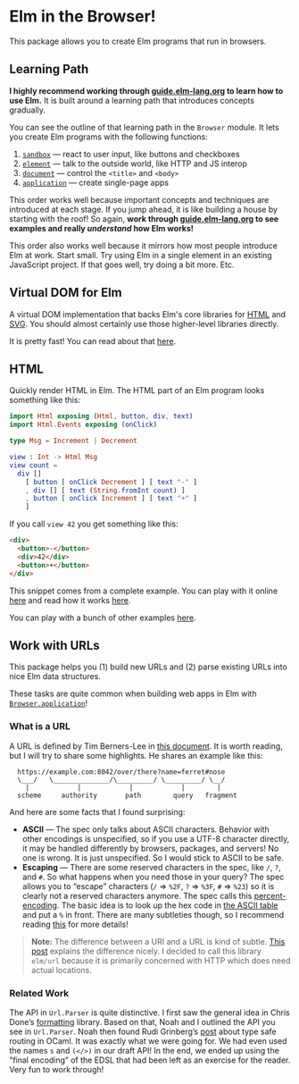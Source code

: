 # Elm in the Browser!

This package allows you to create Elm programs that run in browsers.


## Learning Path

**I highly recommend working through [guide.elm-lang.org][guide] to learn how to use Elm.** It is built around a learning path that introduces concepts gradually.

[guide]: https://guide.elm-lang.org/

You can see the outline of that learning path in the `Browser` module. It lets you create Elm programs with the following functions:

  1. [`sandbox`](https://package.elm-lang.org/packages/elm/browser/latest/Browser#sandbox) &mdash; react to user input, like buttons and checkboxes
  2. [`element`](https://package.elm-lang.org/packages/elm/browser/latest/Browser#element) &mdash; talk to the outside world, like HTTP and JS interop
  3. [`document`](https://package.elm-lang.org/packages/elm/browser/latest/Browser#document) &mdash; control the `<title>` and `<body>`
  4. [`application`](https://package.elm-lang.org/packages/elm/browser/latest/Browser#application) &mdash; create single-page apps

This order works well because important concepts and techniques are introduced at each stage. If you jump ahead, it is like building a house by starting with the roof! So again, **work through [guide.elm-lang.org][guide] to see examples and really *understand* how Elm works!**

This order also works well because it mirrors how most people introduce Elm at work. Start small. Try using Elm in a single element in an existing JavaScript project. If that goes well, try doing a bit more. Etc.

## Virtual DOM for Elm

A virtual DOM implementation that backs Elm's core libraries for [HTML](https://package.elm-lang.org/packages/elm/html/latest/) and [SVG](https://package.elm-lang.org/packages/elm/svg/latest/). You should almost certainly use those higher-level libraries directly.

It is pretty fast! You can read about that [here](https://elm-lang.org/blog/blazing-fast-html-round-two).

## HTML

Quickly render HTML in Elm. The HTML part of an Elm program looks something like this:

```elm
import Html exposing (Html, button, div, text)
import Html.Events exposing (onClick)

type Msg = Increment | Decrement

view : Int -> Html Msg
view count =
  div []
    [ button [ onClick Decrement ] [ text "-" ]
    , div [] [ text (String.fromInt count) ]
    , button [ onClick Increment ] [ text "+" ]
    ]
```

If you call `view 42` you get something like this:

```html
<div>
  <button>-</button>
  <div>42</div>
  <button>+</button>
</div>
```

This snippet comes from a complete example. You can play with it online [here](https://elm-lang.org/examples/buttons) and read how it works [here](https://guide.elm-lang.org/architecture/user_input/buttons.html).

You can play with a bunch of other examples [here](https://elm-lang.org/examples).

## Work with URLs

This package helps you (1) build new URLs and (2) parse existing URLs into nice Elm data structures.

These tasks are quite common when building web apps in Elm with [`Browser.application`](https://package.elm-lang.org/packages/elm/browser/latest/Browser#application)!

### What is a URL

A URL is defined by Tim Berners-Lee in [this document](https://tools.ietf.org/html/rfc3986). It is worth reading, but I will try to share some highlights. He shares an example like this:

```
  https://example.com:8042/over/there?name=ferret#nose
  \___/   \______________/\_________/ \_________/ \__/
    |            |            |            |        |
  scheme     authority       path        query   fragment
```

And here are some facts that I found surprising:

- **ASCII** &mdash; The spec only talks about ASCII characters. Behavior with other encodings is unspecified, so if you use a UTF-8 character directly, it may be handled differently by browsers, packages, and servers! No one is wrong. It is just unspecified. So I would stick to ASCII to be safe.
- **Escaping** &mdash; There are some reserved characters in the spec, like `/`, `?`, and `#`. So what happens when you need those in your query? The spec allows you to “escape” characters (`/` => `%2F`, `?` => `%3F`, `#` => `%23`) so it is clearly not a reserved characters anymore. The spec calls this [percent-encoding](https://tools.ietf.org/html/rfc3986#section-2.1). The basic idea is to look up the hex code in [the ASCII table](https://ascii.cl/) and put a `%` in front. There are many subtleties though, so I recommend reading [this](https://en.wikipedia.org/wiki/Percent-encoding) for more details!

> **Note:** The difference between a URI and a URL is kind of subtle. [This post](https://danielmiessler.com/study/url-uri/) explains the difference nicely. I decided to call this library `elm/url` because it is primarily concerned with HTTP which does need actual locations.

### Related Work

The API in `Url.Parser` is quite distinctive. I first saw the general idea in Chris Done&rsquo;s [formatting][] library. Based on that, Noah and I outlined the API you see in `Url.Parser`. Noah then found Rudi Grinberg&rsquo;s [post][] about type safe routing in OCaml. It was exactly what we were going for. We had even used the names `s` and `(</>)` in our draft API! In the end, we ended up using the “final encoding” of the EDSL that had been left as an exercise for the reader. Very fun to work through!

[formatting]: https://chrisdone.com/posts/formatting
[post]: http://rgrinberg.com/posts/primitive-type-safe-routing/
